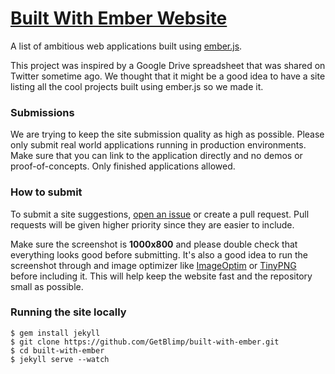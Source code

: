 # [Built With Ember Website](http://builtwithember.io)

A list of ambitious web applications built using [ember.js](http://emberjs.com/).

This project was inspired by a Google Drive spreadsheet that was shared on Twitter sometime ago. We thought that it might be a good idea to have a site listing all the cool projects built using ember.js so we made it.

### Submissions
We are trying to keep the site submission quality as high as possible. Please only submit real world applications running in production environments. Make sure that you can link to the application directly and no demos or proof-of-concepts. Only finished applications allowed.

### How to submit
To submit a site suggestions, [open an issue](https://github.com/GetBlimp/built-with-ember/issues/new) or create a pull request. Pull requests will be given higher priority since they are easier to include.

Make sure the screenshot is **1000x800** and please double check that everything looks good before submitting. It's also a good idea to run the screenshot through and image optimizer like [ImageOptim](https://imageoptim.com/) or [TinyPNG](https://tinypng.com/) before including it. This will help keep the website fast and the repository small as possible.

### Running the site locally
```
$ gem install jekyll
$ git clone https://github.com/GetBlimp/built-with-ember.git
$ cd built-with-ember
$ jekyll serve --watch
```
